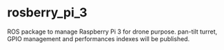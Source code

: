 # rosberry_pi_3
ROS package to manage Raspberry Pi 3 for drone purpose. pan-tilt turret, GPIO management and performances indexes will be published.

